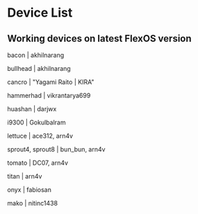 # Device List #

## Working devices on latest FlexOS version ##

bacon | akhilnarang

bullhead | akhilnarang

cancro | "Yagami Raito | KIRA"

hammerhad | vikrantarya699

huashan | darjwx

i9300 | Gokulbalram

lettuce | ace312, arn4v

sprout4, sprout8 | bun_bun, arn4v

tomato | DC07, arn4v

titan | arn4v

onyx | fabiosan

mako | nitinc1438
